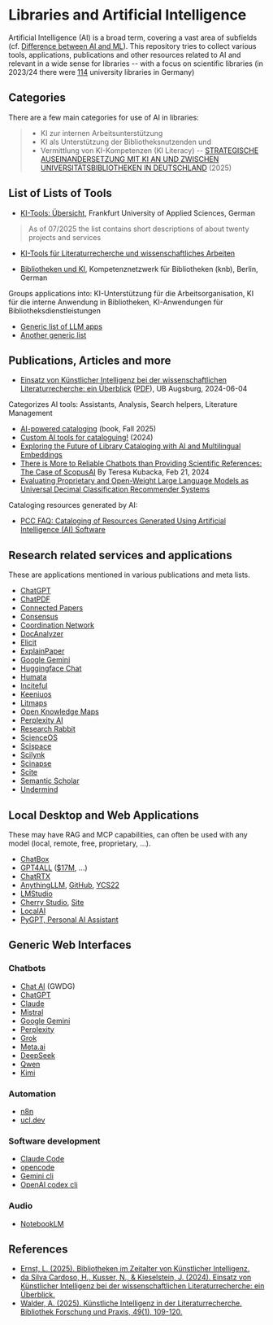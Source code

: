 # Libraries and Artificial Intelligence

Artificial Intelligence (AI) is a broad term, covering a vast area of subfields
(cf. [Difference between AI and
ML](https://ai.stackexchange.com/questions/35/what-is-the-difference-between-artificial-intelligence-and-machine-learning)).
This repository tries to collect various tools, applications, publications and
other resources related to AI and relevant in a wide sense for libraries --
with a focus on scientific libraries (in 2023/24 there were
[114](https://edoc.hu-berlin.de/server/api/core/bitstreams/41c31a7a-765c-46fe-86f8-6e5383d3349b/content#page=25)
university libraries in Germany)

## Categories

There are a few main categories for use of AI in libraries:

> * KI zur internen Arbeitsunterstützung
> * KI als Unterstützung der Bibliotheksnutzenden und
> * Vermittlung von KI-Kompetenzen (KI Literacy) -- [STRATEGISCHE AUSEINANDERSETZUNG MIT KI AN UND ZWISCHEN UNIVERSITÄTSBIBLIOTHEKEN IN DEUTSCHLAND](https://edoc.hu-berlin.de/server/api/core/bitstreams/41c31a7a-765c-46fe-86f8-6e5383d3349b/content#page=17) (2025)

## List of Lists of Tools

* [KI-Tools: Übersicht](https://confluence.frankfurt-university.de/spaces/BIBFRAUAS/pages/225216646/KI-Tools+%C3%9Cbersicht), Frankfurt University of Applied Sciences, German

> As of 07/2025 the list contains short descriptions of about twenty projects and services

* [KI-Tools für Literaturrecherche und wissenschaftliches Arbeiten](https://www.uni-due.de/ub/ki-tools.php)

>

* [Bibliotheken und KI](https://bibliotheksportal.de/fuer-bibliotheken/digitale-services/bibliotheken-und-ki/), Kompetenznetzwerk für Bibliotheken (knb), Berlin, German

Groups applications into: KI-Unterstützung für die Arbeitsorganisation, KI für die interne Anwendung in Bibliotheken, KI-Anwendungen für Bibliotheksdienstleistungen

* [Generic list of LLM apps](https://github.com/Shubhamsaboo/awesome-llm-apps)
* [Another generic list](https://github.com/mahseema/awesome-ai-tools)

## Publications, Articles and more

* [Einsatz von Künstlicher Intelligenz bei der wissenschaftlichen Literaturrecherche: ein Überblick](https://opus.bibliothek.uni-augsburg.de/opus4/frontdoor/index/index/docId/113159) ([PDF](https://opus.bibliothek.uni-augsburg.de/opus4/files/113159/113159.pdf)), UB Augsburg, 2024-06-04

Categorizes AI tools: Assistants, Analysis, Search helpers, Literature Management

* [AI-powered cataloging](https://alastore.ala.org/AIcat) (book, Fall 2025)
* [Custom AI tools for cataloguing!](https://librariesresearchgroup.csu.domains/blog/2024/10/14/custom-ai-tools-for-cataloguing/) (2024)
* [Exploring the Future of Library Cataloging with AI and Multilingual Embeddings](https://digitalorientalist.com/2025/05/09/exploring-the-future-of-library-cataloging-with-ai-and-multilingual-embeddings/)
* [There is More to Reliable Chatbots than Providing Scientific References: The Case of ScopusAI](https://scholarlykitchen.sspnet.org/2024/02/21/guest-post-there-is-more-to-reliable-chatbots-than-providing-scientific-references-the-case-of-scopusai/) By Teresa Kubacka, Feb 21, 2024
* [Evaluating Proprietary and Open-Weight Large Language Models as Universal Decimal Classification Recommender Systems](https://www.researchgate.net/profile/Mladen-Borovic-2/publication/393506589_Evaluating_Proprietary_and_Open-Weight_Large_Language_Models_as_Universal_Decimal_Classification_Recommender_Systems/links/686e3b8fe9b6c13c89e7c11e/Evaluating-Proprietary-and-Open-Weight-Large-Language-Models-as-Universal-Decimal-Classification-Recommender-Systems.pdf)

Cataloging resources generated by AI:

* [PCC FAQ: Cataloging of Resources Generated Using Artificial Intelligence (AI) Software](https://www.loc.gov/aba/pcc/scs/documents/FAQ-Cataloging-of-Resources-Generated-by-Artificial-Intelligence.pdf)

## Research related services and applications

These are applications mentioned in various publications and meta lists.

* [ChatGPT](https://chatgpt.com)
* [ChatPDF](https://www.chatpdf.com/)
* [Connected Papers](https://www.connectedpapers.com/)
* [Consensus](https://consensus.app/)
* [Coordination Network](https://www.coordination.network/)
* [DocAnalyzer](https://docanalyzer.ai/)
* [Elicit](https://elicit.com/)
* [ExplainPaper](https://www.explainpaper.com/)
* [Google Gemini](https://gemini.google.com/)
* [Huggingface Chat](https://huggingface.co/chat/)
* [Humata](https://www.humata.ai/)
* [Inciteful](https://inciteful.xyz/)
* [Keeniuos](https://keenious.com/)
* [Litmaps](https://www.litmaps.com/)
* [Open Knowledge Maps](https://openknowledgemaps.org/)
* [Perplexity AI](https://www.perplexity.ai/)
* [Research Rabbit](https://www.researchrabbit.ai/)
* [ScienceOS](https://www.scienceos.ai/)
* [Scispace](https://scispace.com/)
* [Scilynk](https://www.scilynk.com/)
* [Scinapse](https://www.scinapse.io/)
* [Scite](https://scite.ai/)
* [Semantic Scholar](https://www.semanticscholar.org/)
* [Undermind](https://www.undermind.ai/)

## Local Desktop and Web Applications

These may have RAG and MCP capabilities, can often be used with any model
(local, remote, free, proprietary, ...).

* [ChatBox](https://chatboxai.app/en)
* [GPT4ALL](https://www.nomic.ai/gpt4all) ([$17M](https://www.reuters.com/technology/open-source-ai-model-creator-nomic-raises-17-million-led-by-coatue-2023-07-13/), ...)
* [ChatRTX](https://www.nvidia.com/en-us/ai-on-rtx/chatrtx/)
* [AnythingLLM](https://anythingllm.com/desktop), [GitHub](https://github.com/Mintplex-Labs/anything-llm), [YCS22](https://www.ycombinator.com/companies/mintplex-labs)
* [LMStudio](https://lmstudio.ai/)
* [Cherry Studio](https://github.com/CherryHQ/cherry-studio), [Site](https://www.cherry-ai.com/)
* [LocalAI](https://localai.io/)
* [PyGPT, Personal AI Assistant](https://pygpt.net/)


## Generic Web Interfaces

### Chatbots

* [Chat AI](https://chat-ai.academiccloud.de/) (GWDG)
* [ChatGPT](https://chatgpt.com/)
* [Claude](https://claude.ai)
* [Mistral](https://mistral.ai/)
* [Google Gemini](https://gemini.google.com/)
* [Perplexity](https://www.perplexity.ai/)
* [Grok](https://grok.com/)
* [Meta.ai](https://www.meta.ai/)
* [DeepSeek](https://chat.deepseek.com)
* [Qwen](https://chat.qwen.ai/)
* [Kimi](https://www.kimi.com/)

### Automation

* [n8n](https://n8n.io/)
* [ucl.dev](https://ucl.dev/)


### Software development

* [Claude Code](https://www.anthropic.com/claude-code)
* [opencode](https://opencode.ai/)
* [Gemini cli](https://github.com/google-gemini/gemini-cli)
* [OpenAI codex cli](https://github.com/openai/codex)

### Audio

* [NotebookLM](https://notebooklm.google/)

## References

* [Ernst, L. (2025). Bibliotheken im Zeitalter von Künstlicher Intelligenz.](https://edoc.hu-berlin.de/server/api/core/bitstreams/41c31a7a-765c-46fe-86f8-6e5383d3349b/content)
* [da Silva Cardoso, H., Kusser, N., & Kieselstein, J. (2024). Einsatz von Künstlicher Intelligenz bei der wissenschaftlichen Literaturrecherche: ein Überblick.](https://opus.bibliothek.uni-augsburg.de/opus4/frontdoor/index/index/docId/113159)
* [Walder, A. (2025). Künstliche Intelligenz in der Literaturrecherche. Bibliothek Forschung und Praxis, 49(1), 109-120.](https://www.degruyterbrill.com/document/doi/10.1515/bfp-2024-0063/pdf)

